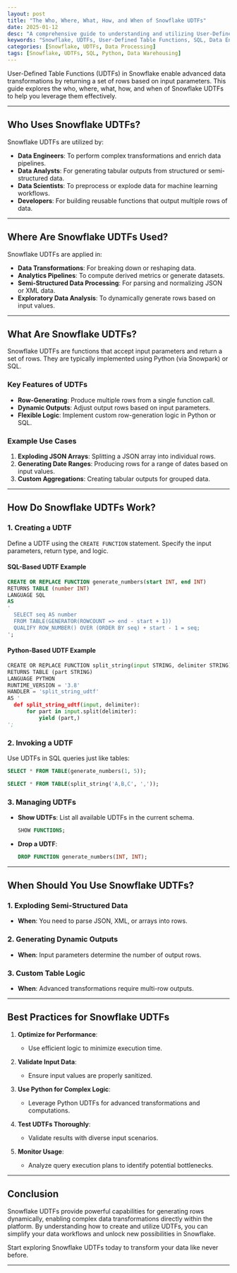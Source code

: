 ```yaml
---
layout: post
title: "The Who, Where, What, How, and When of Snowflake UDTFs"
date: 2025-01-12
desc: "A comprehensive guide to understanding and utilizing User-Defined Table Functions (UDTFs) in Snowflake for advanced data transformations."
keywords: "Snowflake, UDTFs, User-Defined Table Functions, SQL, Data Engineering"
categories: [Snowflake, UDTFs, Data Processing]
tags: [Snowflake, UDTFs, SQL, Python, Data Warehousing]
---
```


User-Defined Table Functions (UDTFs) in Snowflake enable advanced data transformations by returning a set of rows based on input parameters. This guide explores the who, where, what, how, and when of Snowflake UDTFs to help you leverage them effectively.

---

## Who Uses Snowflake UDTFs?

Snowflake UDTFs are utilized by:

- **Data Engineers**: To perform complex transformations and enrich data pipelines.
- **Data Analysts**: For generating tabular outputs from structured or semi-structured data.
- **Data Scientists**: To preprocess or explode data for machine learning workflows.
- **Developers**: For building reusable functions that output multiple rows of data.

---

## Where Are Snowflake UDTFs Used?

Snowflake UDTFs are applied in:

- **Data Transformations**: For breaking down or reshaping data.
- **Analytics Pipelines**: To compute derived metrics or generate datasets.
- **Semi-Structured Data Processing**: For parsing and normalizing JSON or XML data.
- **Exploratory Data Analysis**: To dynamically generate rows based on input values.

---

## What Are Snowflake UDTFs?

Snowflake UDTFs are functions that accept input parameters and return a set of rows. They are typically implemented using Python (via Snowpark) or SQL.

### **Key Features of UDTFs**
- **Row-Generating**: Produce multiple rows from a single function call.
- **Dynamic Outputs**: Adjust output rows based on input parameters.
- **Flexible Logic**: Implement custom row-generation logic in Python or SQL.

### **Example Use Cases**
1. **Exploding JSON Arrays**: Splitting a JSON array into individual rows.
2. **Generating Date Ranges**: Producing rows for a range of dates based on input values.
3. **Custom Aggregations**: Creating tabular outputs for grouped data.

---

## How Do Snowflake UDTFs Work?

### **1. Creating a UDTF**
Define a UDTF using the `CREATE FUNCTION` statement. Specify the input parameters, return type, and logic.

#### **SQL-Based UDTF Example**
```sql
CREATE OR REPLACE FUNCTION generate_numbers(start INT, end INT)
RETURNS TABLE (number INT)
LANGUAGE SQL
AS
'
  SELECT seq AS number
  FROM TABLE(GENERATOR(ROWCOUNT => end - start + 1))
  QUALIFY ROW_NUMBER() OVER (ORDER BY seq) + start - 1 = seq;
';
```

#### **Python-Based UDTF Example**
```python
CREATE OR REPLACE FUNCTION split_string(input STRING, delimiter STRING)
RETURNS TABLE (part STRING)
LANGUAGE PYTHON
RUNTIME_VERSION = '3.8'
HANDLER = 'split_string_udtf'
AS '
  def split_string_udtf(input, delimiter):
      for part in input.split(delimiter):
          yield (part,)
';
```

### **2. Invoking a UDTF**
Use UDTFs in SQL queries just like tables:

```sql
SELECT * FROM TABLE(generate_numbers(1, 5));

SELECT * FROM TABLE(split_string('A,B,C', ','));
```

### **3. Managing UDTFs**
- **Show UDTFs**: List all available UDTFs in the current schema.
  ```sql
  SHOW FUNCTIONS;
  ```

- **Drop a UDTF**:
  ```sql
  DROP FUNCTION generate_numbers(INT, INT);
  ```

---

## When Should You Use Snowflake UDTFs?

### **1. Exploding Semi-Structured Data**
- **When**: You need to parse JSON, XML, or arrays into rows.

### **2. Generating Dynamic Outputs**
- **When**: Input parameters determine the number of output rows.

### **3. Custom Table Logic**
- **When**: Advanced transformations require multi-row outputs.

---

## Best Practices for Snowflake UDTFs

1. **Optimize for Performance**:
   - Use efficient logic to minimize execution time.

2. **Validate Input Data**:
   - Ensure input values are properly sanitized.

3. **Use Python for Complex Logic**:
   - Leverage Python UDTFs for advanced transformations and computations.

4. **Test UDTFs Thoroughly**:
   - Validate results with diverse input scenarios.

5. **Monitor Usage**:
   - Analyze query execution plans to identify potential bottlenecks.

---

## Conclusion

Snowflake UDTFs provide powerful capabilities for generating rows dynamically, enabling complex data transformations directly within the platform. By understanding how to create and utilize UDTFs, you can simplify your data workflows and unlock new possibilities in Snowflake.

Start exploring Snowflake UDTFs today to transform your data like never before.

---
